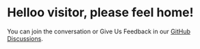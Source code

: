 
# Helloo visitor, please feel home!

You can join the conversation or Give Us Feedback in our [GitHub Discussions](https://github.com/prgrmcode/prgrmcode.github.io/discussions).
